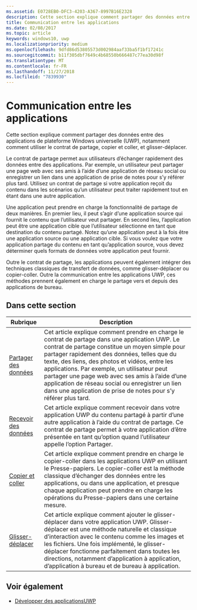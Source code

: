 ```yaml
---
ms.assetid: E0728EB0-DFC3-4203-A367-8997B16E2328
description: Cette section explique comment partager des données entre des applications UWP, notamment comment utiliser le contrat de partage, copier et coller, et glisser-déplacer.
title: Communication entre les applications
ms.date: 02/08/2017
ms.topic: article
keywords: windows10, uwp
ms.localizationpriority: medium
ms.openlocfilehash: 9dfd86d53805573d002984aaf33ba5f1bf17241c
ms.sourcegitcommit: b11f305dbf7649c4b68550b666487c77ea30d98f
ms.translationtype: MT
ms.contentlocale: fr-FR
ms.lasthandoff: 11/27/2018
ms.locfileid: "7839930"
---
```

# <a name="app-to-app-communication"></a>Communication entre les applications


Cette section explique comment partager des données entre des applications de plateforme Windows universelle (UWP), notamment comment utiliser le contrat de partage, copier et coller, et glisser-déplacer.

Le contrat de partage permet aux utilisateurs d’échanger rapidement des données entre des applications. Par exemple, un utilisateur peut partager une page web avec ses amis à l’aide d’une application de réseau social ou enregistrer un lien dans une application de prise de notes pour s’y référer plus tard. Utilisez un contrat de partage si votre application reçoit du contenu dans les scénarios qu’un utilisateur peut traiter rapidement tout en étant dans une autre application.

Une application peut prendre en charge la fonctionnalité de partage de deux manières. En premier lieu, il peut s’agir d’une application source qui fournit le contenu que l’utilisateur veut partager. En second lieu, l’application peut être une application cible que l’utilisateur sélectionne en tant que destination du contenu partagé. Notez qu’une application peut à la fois être une application source ou une application cible. Si vous voulez que votre application partage du contenu en tant qu’application source, vous devez déterminer quels formats de données votre application peut fournir.

Outre le contrat de partage, les applications peuvent également intégrer des techniques classiques de transfert de données, comme glisser-déplacer ou copier-coller. Outre la communication entre les applications UWP, ces méthodes prennent également en charge le partage vers et depuis des applications de bureau.



## <a name="in-this-section"></a>Dans cette section

| Rubrique | Description |
|-------|-------------|
| [Partager des données](share-data.md) | Cet article explique comment prendre en charge le contrat de partage dans une application UWP. Le contrat de partage constitue un moyen simple pour partager rapidement des données, telles que du texte, des liens, des photos et vidéos, entre les applications. Par exemple, un utilisateur peut partager une page web avec ses amis à l’aide d’une application de réseau social ou enregistrer un lien dans une application de prise de notes pour s’y référer plus tard. |
| [Recevoir des données](receive-data.md) | Cet article explique comment recevoir dans votre application UWP du contenu partagé à partir d’une autre application à l’aide du contrat de partage. Ce contrat de partage permet à votre application d’être présentée en tant qu’option quand l’utilisateur appelle l’option Partager. |
| [Copier et coller](copy-and-paste.md) | Cet article explique comment prendre en charge le copier-coller dans les applications UWP en utilisant le Presse-papiers. Le copier-coller est la méthode classique d’échanger des données entre les applications, ou dans une application, et presque chaque application peut prendre en charge les opérations du Presse-papiers dans une certaine mesure. |
| [Glisser-déplacer](../design/input/drag-and-drop.md) | Cet article explique comment ajouter le glisser-déplacer dans votre application UWP. Glisser-déplacer est une méthode naturelle et classique d’interaction avec le contenu comme les images et les fichiers. Une fois implémenté, le glisser-déplacer fonctionne parfaitement dans toutes les directions, notamment d’application à application, d’application à bureau et de bureau à application. |

## <a name="see-also"></a>Voir également
- [Développer des applicationsUWP](https://developer.microsoft.com/windows/develop)
